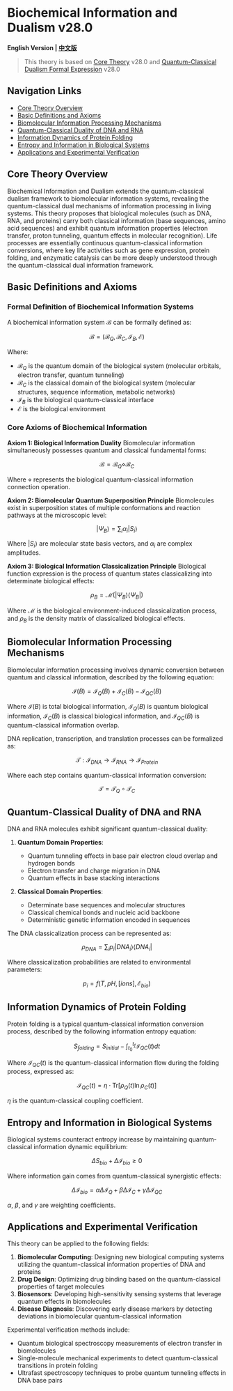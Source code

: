 # Biochemical Information and Dualism v28.0

**English Version | [中文版](formal_theory_biochemical_information.md)**

> This theory is based on [Core Theory](../core_en.md) v28.0 and [Quantum-Classical Dualism Formal Expression](../formal_theory_core_en.md) v28.0

## Navigation Links
- [Core Theory Overview](#core-theory-overview)
- [Basic Definitions and Axioms](#basic-definitions-and-axioms)
- [Biomolecular Information Processing Mechanisms](#biomolecular-information-processing-mechanisms)
- [Quantum-Classical Duality of DNA and RNA](#quantum-classical-duality-of-dna-and-rna)
- [Information Dynamics of Protein Folding](#information-dynamics-of-protein-folding)
- [Entropy and Information in Biological Systems](#entropy-and-information-in-biological-systems)
- [Applications and Experimental Verification](#applications-and-experimental-verification)

## Core Theory Overview

Biochemical Information and Dualism extends the quantum-classical dualism framework to biomolecular information systems, revealing the quantum-classical dual mechanisms of information processing in living systems. This theory proposes that biological molecules (such as DNA, RNA, and proteins) carry both classical information (base sequences, amino acid sequences) and exhibit quantum information properties (electron transfer, proton tunneling, quantum effects in molecular recognition). Life processes are essentially continuous quantum-classical information conversions, where key life activities such as gene expression, protein folding, and enzymatic catalysis can be more deeply understood through the quantum-classical dual information framework.

## Basic Definitions and Axioms

### Formal Definition of Biochemical Information Systems

A biochemical information system $`\mathcal{B}`$ can be formally defined as:

$$
\mathcal{B} = (\mathcal{B}_Q, \mathcal{B}_C, \mathcal{I}_B, \mathcal{E})
$$

Where:
- $`\mathcal{B}_Q`$ is the quantum domain of the biological system (molecular orbitals, electron transfer, quantum tunneling)
- $`\mathcal{B}_C`$ is the classical domain of the biological system (molecular structures, sequence information, metabolic networks)
- $`\mathcal{I}_B`$ is the biological quantum-classical interface
- $`\mathcal{E}`$ is the biological environment

### Core Axioms of Biochemical Information

**Axiom 1: Biological Information Duality**
Biomolecular information simultaneously possesses quantum and classical fundamental forms:

$$
\mathcal{B} = \mathcal{B}_Q \diamond \mathcal{B}_C
$$

Where $`\diamond`$ represents the biological quantum-classical information connection operation.

**Axiom 2: Biomolecular Quantum Superposition Principle**
Biomolecules exist in superposition states of multiple conformations and reaction pathways at the microscopic level:

$$
|\Psi_B\rangle = \sum_i \alpha_i |S_i\rangle
$$

Where $`|S_i\rangle`$ are molecular state basis vectors, and $`\alpha_i`$ are complex amplitudes.

**Axiom 3: Biological Information Classicalization Principle**
Biological function expression is the process of quantum states classicalizing into determinate biological effects:

$$
\rho_B = \mathcal{M}(|\Psi_B\rangle\langle\Psi_B|)
$$

Where $`\mathcal{M}`$ is the biological environment-induced classicalization process, and $`\rho_B`$ is the density matrix of classicalized biological effects.

## Biomolecular Information Processing Mechanisms

Biomolecular information processing involves dynamic conversion between quantum and classical information, described by the following equation:

$$
\mathcal{I}(B) = \mathcal{I}_Q(B) + \mathcal{I}_C(B) - \mathcal{I}_{QC}(B)
$$

Where $`\mathcal{I}(B)`$ is total biological information, $`\mathcal{I}_Q(B)`$ is quantum biological information, $`\mathcal{I}_C(B)`$ is classical biological information, and $`\mathcal{I}_{QC}(B)`$ is quantum-classical information overlap.

DNA replication, transcription, and translation processes can be formalized as:

$$
\mathcal{T}: \mathcal{I}_{DNA} \rightarrow \mathcal{I}_{RNA} \rightarrow \mathcal{I}_{Protein}
$$

Where each step contains quantum-classical information conversion:

$$
\mathcal{T} = \mathcal{T}_Q \circ \mathcal{T}_C
$$

## Quantum-Classical Duality of DNA and RNA

DNA and RNA molecules exhibit significant quantum-classical duality:

1. **Quantum Domain Properties**:
   - Quantum tunneling effects in base pair electron cloud overlap and hydrogen bonds
   - Electron transfer and charge migration in DNA
   - Quantum effects in base stacking interactions

2. **Classical Domain Properties**:
   - Determinate base sequences and molecular structures
   - Classical chemical bonds and nucleic acid backbone
   - Deterministic genetic information encoded in sequences

The DNA classicalization process can be represented as:

$$
\rho_{DNA} = \sum_i p_i |DNA_i\rangle\langle DNA_i|
$$

Where classicalization probabilities are related to environmental parameters:

$$
p_i = f(T, pH, [ions], \mathcal{E}_{bio})
$$

## Information Dynamics of Protein Folding

Protein folding is a typical quantum-classical information conversion process, described by the following information entropy equation:

$$
S_{folding} = S_{initial} - \int_{t_0}^{t_f} \mathcal{I}_{QC}(t) dt
$$

Where $`\mathcal{I}_{QC}(t)`$ is the quantum-classical information flow during the folding process, expressed as:

$$
\mathcal{I}_{QC}(t) = \eta \cdot \text{Tr}[\rho_Q(t) \ln \rho_C(t)]
$$

$`\eta`$ is the quantum-classical coupling coefficient.

## Entropy and Information in Biological Systems

Biological systems counteract entropy increase by maintaining quantum-classical information dynamic equilibrium:

$$
\Delta S_{bio} + \Delta \mathcal{I}_{bio} \geq 0
$$

Where information gain comes from quantum-classical synergistic effects:

$$
\Delta \mathcal{I}_{bio} = \alpha \Delta \mathcal{I}_Q + \beta \Delta \mathcal{I}_C + \gamma \Delta \mathcal{I}_{QC}
$$

$`\alpha`$, $`\beta`$, and $`\gamma`$ are weighting coefficients.

## Applications and Experimental Verification

This theory can be applied to the following fields:

1. **Biomolecular Computing**: Designing new biological computing systems utilizing the quantum-classical information properties of DNA and proteins
2. **Drug Design**: Optimizing drug binding based on the quantum-classical properties of target molecules
3. **Biosensors**: Developing high-sensitivity sensing systems that leverage quantum effects in biomolecules
4. **Disease Diagnosis**: Discovering early disease markers by detecting deviations in biomolecular quantum-classical information

Experimental verification methods include:
- Quantum biological spectroscopy measurements of electron transfer in biomolecules
- Single-molecule mechanical experiments to detect quantum-classical transitions in protein folding
- Ultrafast spectroscopy techniques to probe quantum tunneling effects in DNA base pairs